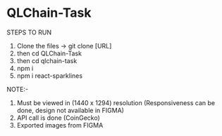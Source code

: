 # QLChain-Task

STEPS TO RUN
1. Clone the files -> git clone [URL]
2. then cd QLChain-Task
3. then cd qlchain-task
4. npm i 
5. npm i react-sparklines

NOTE:- 
1. Must be viewed in (1440 x 1294) resolution (Responsiveness can be done, design not available in FIGMA)
2. API call is done (CoinGecko)
3. Exported images from FIGMA
